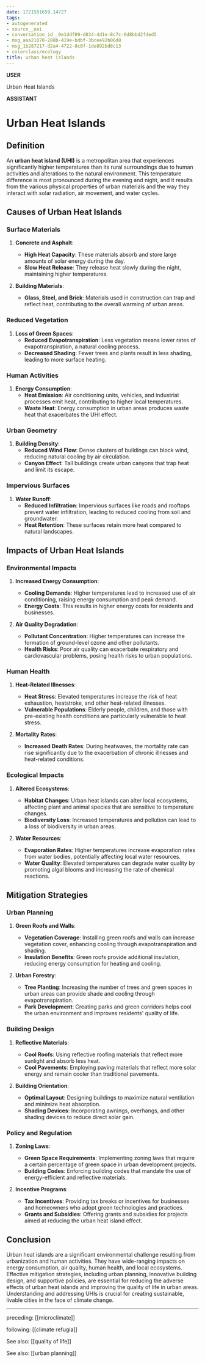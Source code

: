 ```yaml
---
date: 1721581659.14727
tags:
- autogenerated
- source__oai
- conversation_id__0e1ddf09-d834-4d1e-8c7c-0d8bbd2fded5
- msg_aaa21070-288b-419e-bdbf-3bcee92b06d8
- msg_1b287217-d2a4-4722-8c0f-1de892bd8c13
- colorclass/ecology
title: urban heat islands
---
```


**USER**

Urban Heat Islands


**ASSISTANT**

# Urban Heat Islands

## Definition

An **urban heat island (UHI)** is a metropolitan area that experiences significantly higher temperatures than its rural surroundings due to human activities and alterations to the natural environment. This temperature difference is most pronounced during the evening and night, and it results from the various physical properties of urban materials and the way they interact with solar radiation, air movement, and water cycles.

## Causes of Urban Heat Islands

### Surface Materials

1. **Concrete and Asphalt**:
   - **High Heat Capacity**: These materials absorb and store large amounts of solar energy during the day.
   - **Slow Heat Release**: They release heat slowly during the night, maintaining higher temperatures.

2. **Building Materials**:
   - **Glass, Steel, and Brick**: Materials used in construction can trap and reflect heat, contributing to the overall warming of urban areas.

### Reduced Vegetation

1. **Loss of Green Spaces**:
   - **Reduced Evapotranspiration**: Less vegetation means lower rates of evapotranspiration, a natural cooling process.
   - **Decreased Shading**: Fewer trees and plants result in less shading, leading to more surface heating.

### Human Activities

1. **Energy Consumption**:
   - **Heat Emission**: Air conditioning units, vehicles, and industrial processes emit heat, contributing to higher local temperatures.
   - **Waste Heat**: Energy consumption in urban areas produces waste heat that exacerbates the UHI effect.

### Urban Geometry

1. **Building Density**:
   - **Reduced Wind Flow**: Dense clusters of buildings can block wind, reducing natural cooling by air circulation.
   - **Canyon Effect**: Tall buildings create urban canyons that trap heat and limit its escape.

### Impervious Surfaces

1. **Water Runoff**:
   - **Reduced Infiltration**: Impervious surfaces like roads and rooftops prevent water infiltration, leading to reduced cooling from soil and groundwater.
   - **Heat Retention**: These surfaces retain more heat compared to natural landscapes.

## Impacts of Urban Heat Islands

### Environmental Impacts

1. **Increased Energy Consumption**:
   - **Cooling Demands**: Higher temperatures lead to increased use of air conditioning, raising energy consumption and peak demand.
   - **Energy Costs**: This results in higher energy costs for residents and businesses.

2. **Air Quality Degradation**:
   - **Pollutant Concentration**: Higher temperatures can increase the formation of ground-level ozone and other pollutants.
   - **Health Risks**: Poor air quality can exacerbate respiratory and cardiovascular problems, posing health risks to urban populations.

### Human Health

1. **Heat-Related Illnesses**:
   - **Heat Stress**: Elevated temperatures increase the risk of heat exhaustion, heatstroke, and other heat-related illnesses.
   - **Vulnerable Populations**: Elderly people, children, and those with pre-existing health conditions are particularly vulnerable to heat stress.

2. **Mortality Rates**:
   - **Increased Death Rates**: During heatwaves, the mortality rate can rise significantly due to the exacerbation of chronic illnesses and heat-related conditions.

### Ecological Impacts

1. **Altered Ecosystems**:
   - **Habitat Changes**: Urban heat islands can alter local ecosystems, affecting plant and animal species that are sensitive to temperature changes.
   - **Biodiversity Loss**: Increased temperatures and pollution can lead to a loss of biodiversity in urban areas.

2. **Water Resources**:
   - **Evaporation Rates**: Higher temperatures increase evaporation rates from water bodies, potentially affecting local water resources.
   - **Water Quality**: Elevated temperatures can degrade water quality by promoting algal blooms and increasing the rate of chemical reactions.

## Mitigation Strategies

### Urban Planning

1. **Green Roofs and Walls**:
   - **Vegetation Coverage**: Installing green roofs and walls can increase vegetation cover, enhancing cooling through evapotranspiration and shading.
   - **Insulation Benefits**: Green roofs provide additional insulation, reducing energy consumption for heating and cooling.

2. **Urban Forestry**:
   - **Tree Planting**: Increasing the number of trees and green spaces in urban areas can provide shade and cooling through evapotranspiration.
   - **Park Development**: Creating parks and green corridors helps cool the urban environment and improves residents' quality of life.

### Building Design

1. **Reflective Materials**:
   - **Cool Roofs**: Using reflective roofing materials that reflect more sunlight and absorb less heat.
   - **Cool Pavements**: Employing paving materials that reflect more solar energy and remain cooler than traditional pavements.

2. **Building Orientation**:
   - **Optimal Layout**: Designing buildings to maximize natural ventilation and minimize heat absorption.
   - **Shading Devices**: Incorporating awnings, overhangs, and other shading devices to reduce direct solar gain.

### Policy and Regulation

1. **Zoning Laws**:
   - **Green Space Requirements**: Implementing zoning laws that require a certain percentage of green space in urban development projects.
   - **Building Codes**: Enforcing building codes that mandate the use of energy-efficient and reflective materials.

2. **Incentive Programs**:
   - **Tax Incentives**: Providing tax breaks or incentives for businesses and homeowners who adopt green technologies and practices.
   - **Grants and Subsidies**: Offering grants and subsidies for projects aimed at reducing the urban heat island effect.

## Conclusion

Urban heat islands are a significant environmental challenge resulting from urbanization and human activities. They have wide-ranging impacts on energy consumption, air quality, human health, and local ecosystems. Effective mitigation strategies, including urban planning, innovative building design, and supportive policies, are essential for reducing the adverse effects of urban heat islands and improving the quality of life in urban areas. Understanding and addressing UHIs is crucial for creating sustainable, livable cities in the face of climate change.


---

preceding: [[microclimate]]  


following: [[climate refugia]]

See also: [[quality of life]]


See also: [[urban planning]]